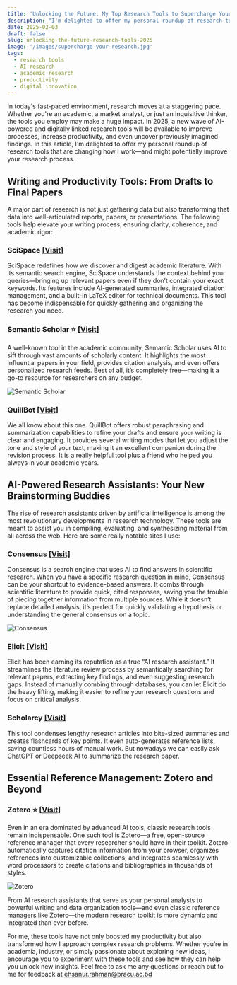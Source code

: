 ```yaml
---
title: 'Unlocking the Future: My Top Research Tools to Supercharge Your Work in 2025'
description: "I'm delighted to offer my personal roundup of research tools that are changing how I work—and might potentially improve your research process."
date: 2025-02-03
draft: false
slug: unlocking-the-future-research-tools-2025
image: '/images/supercharge-your-research.jpg'
tags:
  - research tools
  - AI research
  - academic research
  - productivity
  - digital innovation
---
```


In today's fast-paced environment, research moves at a staggering pace. Whether you're an academic, a market analyst, or just an inquisitive thinker, the tools you employ may make a huge impact. In 2025, a new wave of AI-powered and digitally linked research tools will be available to improve processes, increase productivity, and even uncover previously imagined findings. In this article, I'm delighted to offer my personal roundup of research tools that are changing how I work—and might potentially improve your research process.

## Writing and Productivity Tools: From Drafts to Final Papers
A major part of research is not just gathering data but also transforming that data into well-articulated reports, papers, or presentations. The following tools help elevate your writing process, ensuring clarity, coherence, and academic rigor:

### SciSpace <a href="https://typeset.io" target="_blank">[Visit]</a>
SciSpace redefines how we discover and digest academic literature. With its semantic search engine, SciSpace understands the context behind your queries—bringing up relevant papers even if they don’t contain your exact keywords. Its features include AI-generated summaries, integrated citation management, and a built-in LaTeX editor for technical documents. This tool has become indispensable for quickly gathering and organizing the research you need.

### Semantic Scholar ⭐ <a href="https://www.semanticscholar.org" target="_blank">[Visit]</a>
A well-known tool in the academic community, Semantic Scholar uses AI to sift through vast amounts of scholarly content. It highlights the most influential papers in your field, provides citation analysis, and even offers personalized research feeds. Best of all, it’s completely free—making it a go-to resource for researchers on any budget.

![Semantic Scholar](/images/research-tools-semantic-scholar.png)

### QuillBot <a href="https://quillbot.com" target="_blank">[Visit]</a>
We all know about this one. QuillBot offers robust paraphrasing and summarization capabilities to refine your drafts and ensure your writing is clear and engaging. It provides several writing modes that let you adjust the tone and style of your text, making it an excellent companion during the revision process. It is a really helpful tool plus a friend who helped you always in your academic years. 

## AI-Powered Research Assistants: Your New Brainstorming Buddies
The rise of research assistants driven by artificial intelligence is among the most revolutionary developments in research technology. These tools are meant to assist you in compiling, evaluating, and synthesizing material from all across the web. Here are some really notable sites I use:

### Consensus <a href="https://consensus.app" target="_blank">[Visit]</a>
Consensus is a search engine that uses AI to find answers in scientific research. When you have a specific research question in mind, Consensus can be your shortcut to evidence-based answers. It combs through scientific literature to provide quick, cited responses, saving you the trouble of piecing together information from multiple sources. While it doesn’t replace detailed analysis, it’s perfect for quickly validating a hypothesis or understanding the general consensus on a topic.  

![Consensus](/images/research-tools-consensus.png)

### Elicit <a href="https://elicit.com" target="_blank">[Visit]</a>
Elicit has been earning its reputation as a true “AI research assistant.” It streamlines the literature review process by semantically searching for relevant papers, extracting key findings, and even suggesting research gaps. Instead of manually combing through databases, you can let Elicit do the heavy lifting, making it easier to refine your research questions and focus on critical analysis.

### Scholarcy <a href="https://www.scholarcy.com" target="_blank">[Visit]</a>
This tool condenses lengthy research articles into bite-sized summaries and creates flashcards of key points. It even auto-generates reference lists, saving countless hours of manual work. But nowadays we can easily ask ChatGPT or Deepseek AI to summarize the research paper. 

## Essential Reference Management: Zotero and Beyond
### Zotero ⭐ <a href="https://www.zotero.org" target="_blank">[Visit]</a>
Even in an era dominated by advanced AI tools, classic research tools remain indispensable. One such tool is Zotero—a free, open-source reference manager that every researcher should have in their toolkit. Zotero automatically captures citation information from your browser, organizes references into customizable collections, and integrates seamlessly with word processors to create citations and bibliographies in thousands of styles.

![Zotero](/images/research-tools-zotero.png)

From AI research assistants that serve as your personal analysts to powerful writing and data organization tools—and even classic reference managers like Zotero—the modern research toolkit is more dynamic and integrated than ever before.

For me, these tools have not only boosted my productivity but also transformed how I approach complex research problems. Whether you’re in academia, industry, or simply passionate about exploring new ideas, I encourage you to experiment with these tools and see how they can help you unlock new insights. Feel free to ask me any questions or reach out to me for feedback at ehsanur.rahman@bracu.ac.bd

